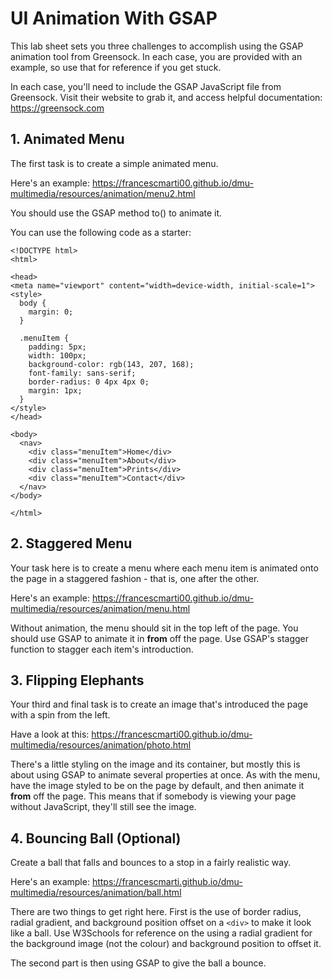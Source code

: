 # UI Animation With GSAP

This lab sheet sets you three challenges to accomplish using the GSAP animation tool from Greensock. In each case, you are provided with an example, so use that for reference if you get stuck.

In each case, you'll need to include the GSAP JavaScript file from Greensock. Visit their website to grab it, and access helpful documentation: <https://greensock.com>

## 1. Animated Menu

The first task is to create a simple animated menu.

Here's an example: <https://francescmarti00.github.io/dmu-multimedia/resources/animation/menu2.html>

You should use the GSAP method to() to animate it. 

You can use the following code as a starter:

````JS
<!DOCTYPE html>
<html>
  
<head>
<meta name="viewport" content="width=device-width, initial-scale=1">
<style>
  body {
    margin: 0;
  }
  
  .menuItem {
    padding: 5px;
    width: 100px;
    background-color: rgb(143, 207, 168);
    font-family: sans-serif;
    border-radius: 0 4px 4px 0;
    margin: 1px;
  }
</style>
</head>
  
<body>
  <nav>
    <div class="menuItem">Home</div>
    <div class="menuItem">About</div>  
    <div class="menuItem">Prints</div>
    <div class="menuItem">Contact</div>    
  </nav>  
</body>
  
</html>
````

## 2. Staggered Menu

Your task here is to create a menu where each menu item is animated onto the page in a staggered fashion - that is, one after the other.

Here's an example: <https://francescmarti00.github.io/dmu-multimedia/resources/animation/menu.html>

Without animation, the menu should sit in the top left of the page. You should use GSAP to animate it in **from** off the page. Use GSAP's stagger function to stagger each item's introduction.


## 3. Flipping Elephants

Your third and final task is to create an image that's introduced the page with a spin from the left.

Have a look at this: <https://francescmarti00.github.io/dmu-multimedia/resources/animation/photo.html>

There's a little styling on the image and its container, but mostly this is about using GSAP to animate several properties at once. As with the menu, have the image styled to be on the page by default, and then animate it **from** off the page. This means that if somebody is viewing your page without JavaScript, they'll still see the image.

## 4. Bouncing Ball (Optional)

Create a ball that falls and bounces to a stop in a fairly realistic way.

Here's an example: <https://francescmarti.github.io/dmu-multimedia/resources/animation/ball.html>

There are two things to get right here. First is the use of border radius, radial gradient, and background position offset on a `<div>` to make it look like a ball. Use W3Schools for reference on the using a radial gradient for the background image (not the colour) and background position to offset it.

The second part is then using GSAP to give the ball a bounce.

